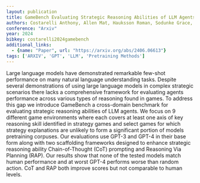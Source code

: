 ```yaml
---
layout: publication
title: GameBench Evaluating Strategic Reasoning Abilities of LLM Agents
authors: Costarelli Anthony, Allen Mat, Hauksson Roman, Sodunke Grace, Hariharan Suhas, Cheng Carlson, Li Wenjie, Clymer Joshua, Yadav Arjun
conference: "Arxiv"
year: 2024
bibkey: costarelli2024gamebench
additional_links:
  - {name: "Paper", url: "https://arxiv.org/abs/2406.06613"}
tags: ['ARXIV', 'GPT', 'LLM', 'Pretraining Methods']
---
```

Large language models have demonstrated remarkable few-shot performance on many natural language understanding tasks. Despite several demonstrations of using large language models in complex strategic scenarios there lacks a comprehensive framework for evaluating agents performance across various types of reasoning found in games. To address this gap we introduce GameBench a cross-domain benchmark for evaluating strategic reasoning abilities of LLM agents. We focus on 9 different game environments where each covers at least one axis of key reasoning skill identified in strategy games and select games for which strategy explanations are unlikely to form a significant portion of models pretraining corpuses. Our evaluations use GPT-3 and GPT-4 in their base form along with two scaffolding frameworks designed to enhance strategic reasoning ability Chain-of-Thought (CoT) prompting and Reasoning Via Planning (RAP). Our results show that none of the tested models match human performance and at worst GPT-4 performs worse than random action. CoT and RAP both improve scores but not comparable to human levels.
